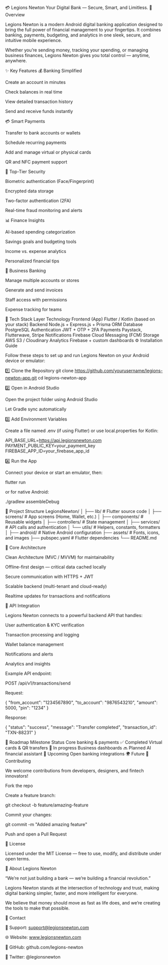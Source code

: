 💳 Legions Newton
Your Digital Bank — Secure, Smart, and Limitless.
🏦 Overview

Legions Newton is a modern Android digital banking application designed to bring the full power of financial management to your fingertips.
It combines banking, payments, budgeting, and analytics in one sleek, secure, and intuitive mobile experience.

Whether you’re sending money, tracking your spending, or managing business finances,
Legions Newton gives you total control — anytime, anywhere.

✨ Key Features
💰 Banking Simplified

Create an account in minutes

Check balances in real time

View detailed transaction history

Send and receive funds instantly

💳 Smart Payments

Transfer to bank accounts or wallets

Schedule recurring payments

Add and manage virtual or physical cards

QR and NFC payment support

🔐 Top-Tier Security

Biometric authentication (Face/Fingerprint)

Encrypted data storage

Two-factor authentication (2FA)

Real-time fraud monitoring and alerts

📊 Finance Insights

AI-based spending categorization

Savings goals and budgeting tools

Income vs. expense analytics

Personalized financial tips

🏢 Business Banking

Manage multiple accounts or stores

Generate and send invoices

Staff access with permissions

Expense tracking for teams

📱 Tech Stack
Layer	Technology
Frontend (App)	Flutter / Kotlin (based on your stack)
Backend	Node.js + Express.js + Prisma ORM
Database	PostgreSQL
Authentication	JWT + OTP + 2FA
Payments	Paystack, Flutterwave, Stripe
Notifications	Firebase Cloud Messaging (FCM)
Storage	AWS S3 / Cloudinary
Analytics	Firebase + custom dashboards
⚙️ Installation Guide

Follow these steps to set up and run Legions Newton on your Android device or emulator:

1️⃣ Clone the Repository
git clone https://github.com/yourusername/legions-newton-app.git
cd legions-newton-app

2️⃣ Open in Android Studio

Open the project folder using Android Studio

Let Gradle sync automatically

3️⃣ Add Environment Variables

Create a file named .env (if using Flutter) or use local.properties for Kotlin:

API_BASE_URL=https://api.legionsnewton.com
PAYMENT_PUBLIC_KEY=your_payment_key
FIREBASE_APP_ID=your_firebase_app_id

4️⃣ Run the App

Connect your device or start an emulator, then:

flutter run


or for native Android:

./gradlew assembleDebug

📂 Project Structure
LegionsNewton/
│
├── lib/                     # Flutter source code
│   ├── screens/             # App screens (Home, Wallet, etc.)
│   ├── components/          # Reusable widgets
│   ├── controllers/         # State management
│   ├── services/            # API calls and authentication
│   └── utils/               # Helpers, constants, formatters
│
├── android/                 # Native Android configuration
├── assets/                  # Fonts, icons, and images
├── pubspec.yaml             # Flutter dependencies
└── README.md

🧠 Core Architecture

Clean Architecture (MVC / MVVM) for maintainability

Offline-first design — critical data cached locally

Secure communication with HTTPS + JWT

Scalable backend (multi-tenant and cloud-ready)

Realtime updates for transactions and notifications

🧩 API Integration

Legions Newton connects to a powerful backend API that handles:

User authentication & KYC verification

Transaction processing and logging

Wallet balance management

Notifications and alerts

Analytics and insights

Example API endpoint:

POST /api/v1/transactions/send


Request:

{
  "from_account": "1234567890",
  "to_account": "9876543210",
  "amount": 5000,
  "pin": "1234"
}


Response:

{
  "status": "success",
  "message": "Transfer completed",
  "transaction_id": "TXN-88231"
}

🧭 Roadmap
Milestone	Status
Core banking & payments	✅ Completed
Virtual cards & QR transfers	🚧 In progress
Business dashboards	🔜 Planned
AI financial assistant	🧠 Upcoming
Open banking integrations	🌍 Future
🤝 Contributing

We welcome contributions from developers, designers, and fintech innovators!

Fork the repo

Create a feature branch:

git checkout -b feature/amazing-feature


Commit your changes:

git commit -m "Added amazing feature"


Push and open a Pull Request

🧾 License

Licensed under the MIT License — free to use, modify, and distribute under open terms.

🌟 About Legions Newton

“We’re not just building a bank — we’re building a financial revolution.”

Legions Newton stands at the intersection of technology and trust,
making digital banking simpler, faster, and more intelligent for everyone.

We believe that money should move as fast as life does,
and we’re creating the tools to make that possible.

💬 Contact

📧 Support: support@legionsnewton.com

🌐 Website: www.legionsnewton.com

🐙 GitHub: github.com/legions-newton

📱 Twitter: @legionsnewton
